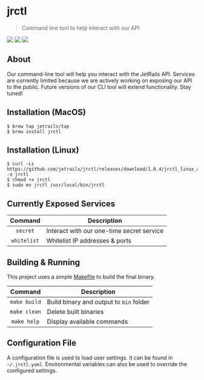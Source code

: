 # jrctl
> Command line tool to help interact with our API

![](https://img.shields.io/badge/License-JetRails_License-green.svg?style=for-the-badge&labelColor=89BA40&color=282F38)
![](https://img.shields.io/badge/Version-1.0.4-green.svg?style=for-the-badge&labelColor=89BA40&color=282F38)
![](https://img.shields.io/badge/OS-MacOS/Linux-green.svg?style=for-the-badge&labelColor=89BA40&color=282F38)

## About

Our command-line tool will help you interact with the JetRails API. Services are currently limited because we are actively working on exposing our API to the public. Future versions of our CLI tool will extend functionality. Stay tuned!

## Installation (MacOS)

```shell
$ brew tap jetrails/tap
$ brew install jrctl
```

## Installation (Linux)

```shell
$ curl -Ls https://github.com/jetrails/jrctl/releases/download/1.0.4/jrctl_linux_amd64 -o jrctl
$ chmod +x jrctl
$ sudo mv jrctl /usr/local/bin/jrctl
```

## Currently Exposed Services

|   Command   | Description                               |
|:-----------:|-------------------------------------------|
| `secret`    | Interact with our one-time secret service |
| `whitelist` | Whitelist IP addresses & ports            |

## Building & Running

This project uses a simple [Makefile](./Makefile) to build the final binary.

|    Command   | Description                             |
|:------------:|-----------------------------------------|
| `make build` | Build binary and output to `bin` folder |
| `make clean` | Delete built binaries                   |
| `make help`  | Display available commands              |

## Configuration File

A configuration file is used to load user settings. It can be found in `~/.jrctl.yaml`. Environmental variables can also be used to override the configured settings.
